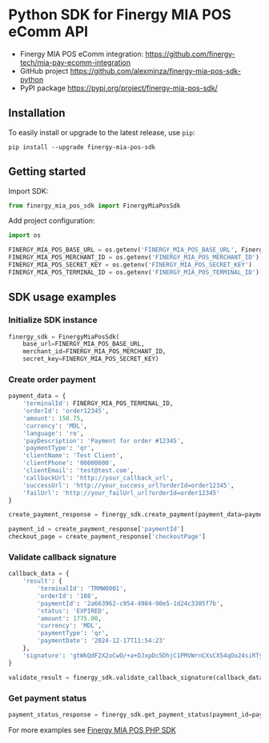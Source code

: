 # Python SDK for Finergy MIA POS eComm API
* Finergy MIA POS eComm integration: https://github.com/finergy-tech/mia-pay-ecomm-integration
* GitHub project https://github.com/alexminza/finergy-mia-pos-sdk-python
* PyPI package https://pypi.org/project/finergy-mia-pos-sdk/

## Installation
To easily install or upgrade to the latest release, use `pip`:
```shell
pip install --upgrade finergy-mia-pos-sdk
```

## Getting started
Import SDK:

```python
from finergy_mia_pos_sdk import FinergyMiaPosSdk
```

Add project configuration:

```python
import os

FINERGY_MIA_POS_BASE_URL = os.getenv('FINERGY_MIA_POS_BASE_URL', FinergyMiaPosSdk.TEST_BASE_URL)
FINERGY_MIA_POS_MERCHANT_ID = os.getenv('FINERGY_MIA_POS_MERCHANT_ID')
FINERGY_MIA_POS_SECRET_KEY = os.getenv('FINERGY_MIA_POS_SECRET_KEY')
FINERGY_MIA_POS_TERMINAL_ID = os.getenv('FINERGY_MIA_POS_TERMINAL_ID')
```

## SDK usage examples
### Initialize SDK instance

```python
finergy_sdk = FinergyMiaPosSdk(
    base_url=FINERGY_MIA_POS_BASE_URL,
    merchant_id=FINERGY_MIA_POS_MERCHANT_ID,
    secret_key=FINERGY_MIA_POS_SECRET_KEY)
```

### Create order payment

```python
payment_data = {
    'terminalId': FINERGY_MIA_POS_TERMINAL_ID,
    'orderId': 'order12345',
    'amount': 150.75,
    'currency': 'MDL',
    'language': 'ro',
    'payDescription': 'Payment for order #12345',
    'paymentType': 'qr',
    'clientName': 'Test Client',
    'clientPhone': '00000000',
    'clientEmail': 'test@test.com',
    'callbackUrl': 'http://your_callback_url',
    'successUrl': 'http://your_success_url?orderId=order12345',
    'failUrl': 'http://your_failUrl_url?orderId=order12345'
}

create_payment_response = finergy_sdk.create_payment(payment_data=payment_data)

payment_id = create_payment_response['paymentId']
checkout_page = create_payment_response['checkoutPage']
```

### Validate callback signature

```python
callback_data = {
    'result': {
        'terminalId': 'TRMW0001',
        'orderId': '108',
        'paymentId': '2a663962-c954-4984-90e5-1d24c3305f7b',
        'status': 'EXPIRED',
        'amount': 1775.00,
        'currency': 'MDL',
        'paymentType': 'qr',
        'paymentDate': '2024-12-17T11:54:23'
    },
    'signature': 'gtWkQdF2X2oCwO/+a+DJxpDc5DhjC1PMVWrnCXsCX54qOo24siRTy4PAjHoYet1r0KERVEL65p7UZuHcaK+TOiJptlalMUVZWbGLPf05WpyKPOPSPI1P4ZoADzJpceYsKjjZImB/+ft6OAF+ahxazhHkiT1Ze05vwD2L1D6zRohcxZl9XRJMChZcVD9bdNy23ozwuq6FwlnneJJeCPNvqveg7f5e0CD1NXWdLJ3WryP0ypcGtQGZAY+PrhkdVG5SWhYr0FFniAZIrp9yOFn3vrsUP4rpZmeqIahSV6x12pyyRsm+bs/tjw/kPR34ygG7ksXsrpwhQbltAHWeWwnOmg=='
}

validate_result = finergy_sdk.validate_callback_signature(callback_data=callback_data)
```

### Get payment status

```python
payment_status_response = finergy_sdk.get_payment_status(payment_id=payment_id)
```

For more examples see [Finergy MIA POS PHP SDK](https://github.com/finergy-tech/mia-pay-ecomm-php-sdk)